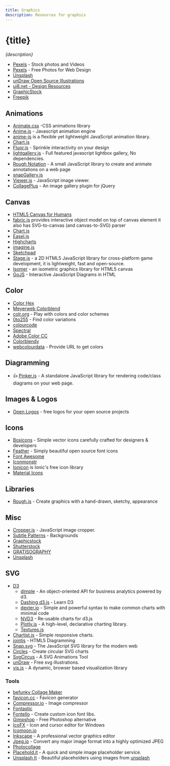 ```yaml
---
title: Graphics
description: Resources for graphics
---
```


# {title}

*{description}*


- [Pexels](https://www.pexels.com/) - Stock photos and Videos
- [Pexels](https://www.pexels.com/sv-se/) - Free Photos for Web Design
- [Unsplash](https://source.unsplash.com/)
- [unDraw Open Source Illustrations](https://undraw.co/)
- [ui8.net - Design Resources](https://ui8.net/)
- [GraphicStock](https://www.graphicstock.com/)
- [Freepik](http://www.freepik.com/)


## Animations

- [Animate.css](https://daneden.github.io/animate.css/) -CSS animations library
- [Anime.js](http://animejs.com/) - Javascript animation engine
- [anime-js](http://anime-js.com/) is a flexible yet lightweight JavaScript animation library.
- [Chart.js](http://www.chartjs.org/)
- [Fluor.js](https://fluorjs.github.io/) - Sprinkle interactivity on your design
- [lightgallery.js](https://sachinchoolur.github.io/lightgallery.js/) - Full featured javascript lightbox gallery, No dependencies.
- [Rough Notation](https://roughnotation.com/) - A small JavaScript library to create and animate annotations on a web page
- [snapGallery.js](http://neerajdelima.ga/snapGallery/)
- [Viewer.js](http://fengyuanchen.github.io/viewerjs/) - JavaScript image viewer.
- [CollagePlus](http://collageplus.edlea.com/) - An image gallery plugin for jQuery

## Canvas

- [HTML5 Canvas for Humans](https://github.com/raphamorim/origami.js)
- [fabric.js](http://fabricjs.com/) provides interactive object model on top of canvas element it also has SVG-to-canvas (and canvas-to-SVG) parser
- [Chart.js](http://www.chartjs.org/)
- [Easel.js](http://www.createjs.com/easeljs)
- [Highcharts](http://www.highcharts.com/)
- [imagine.js](http://vladakilov.github.io/imagine/)
- [Sketchpad](http://yiom.github.io/sketchpad/)
- [Stage.js](http://piqnt.com/stage.js/) - a 2D HTML5 JavaScript library for cross-platform game development, it is lightweight, fast and open-source.
- [Isomer](http://jdan.github.io/isomer/) - an isometric graphics library for HTML5 canvas
- [GoJS](http://gojs.net/latest/index.html) - Interactive JavaScript Diagrams in HTML

## Color

- [Color Hex](https://www.color-hex.com/)
- [Meyerweb Colorblend](http://meyerweb.com/eric/tools/color-blend/)
- [colr.org](http://www.colr.org/) - Play with colors and color schemes
- [0to255](http://www.0to255.com/) - Find color variations
- [colourcode](http://www.colourco.de/)
- [Spectral](http://jxnblk.com/Spectral/)
- [Adobe Color CC](https://color.adobe.com)
- [Colorblendy](http://colorblendy.com/)
- [webcolourdata](http://webcolourdata.com/) - Provide URL to get colors


## Diagramming

- :+1: [Pinker.js](http://withouthaste.com/pinker/index.html) - A standalone JavaScript library for rendering code/class diagrams on your web page.


## Images & Logos

- [Open Logos](http://openlogos.org/) - free logos for your open source projects

## Icons

- [Boxicons](https://boxicons.com/) - Simple vector icons carefully crafted for designers & developers
- [Feather](https://feathericons.com/) - Simply beautiful open source font icons
- [Font Awesome](https://fontawesome.com/icons?d=gallery&m=free)
- [Iconmonstr](https://iconmonstr.com/)
- [Ionicon](http://ionicons.com/) is Ionic's free icon library
- [Material Icons](https://fonts.google.com/icons?selected=Material+Icons)

## Libraries

- [Rough.js](https://roughjs.com/) - Create graphics with a hand-drawn, sketchy, appearance

## Misc

- [Cropper.js](https://fengyuanchen.github.io/cropperjs/) - JavaScript image cropper.
- [Subtle Patterns](http://subtlepatterns.com/) - Backgrounds
- [Graphicstock](https://www.graphicstock.com/)
- [Shutterstock](http://www.shutterstock.com/)
- [GRATISOGRAPHY](http://gratisography.com/)
- [Unsplash](https://unsplash.com/)


## SVG

- [D3](https://d3js.org/)
  - [dimple](http://dimplejs.org/) - An object-oriented API for business analytics powered by d3.
  - [Dashing d3.js](https://www.dashingd3js.com/) - Learn D3
  - [dexter.io](http://d3xter.io/) - Simple and powerful syntax to make common charts with minimal code
  - [NVD3](http://nvd3.org/) - Re-usable charts for d3.js
  - [Plotly.js](https://plot.ly/javascript/) - A high-level, declarative charting library.
  - [Textures.js](http://riccardoscalco.github.io/textures/)
- [Chartist.js](http://gionkunz.github.io/chartist-js/) - Simple responsive charts.
- [jointjs](http://jointjs.com/) - HTML5 Diagramming
- [Snap.svg](http://snapsvg.io/) - The JavaScript SVG library for the modern web
- [Circles](http://lugolabs.com/circles) - Create circular SVG charts
- [SvgCircus](http://svgcircus.com/) - A SVG Animations Tool
- [unDraw](https://undraw.co/illustrations) - Free svg illustrations.
- [vis.js](http://visjs.org/) - A dynamic, browser based visualization library

### Tools

- [befunky Collage Maker](https://www.befunky.com/features/collage-maker/)
- [favicon.cc](http://www.favicon.cc/) - Favicon generator
- [Compressor.io](https://compressor.io) - Image compressor
- [Fontastic](http://fontastic.me/)
- [Fontello](http://fontello.com/) - Create custom icon font libs.
- [Gimpshop](https://www.gimpshop.com/) - Free Photoshop alternative
- [IcoFX](http://icofx.ro/) - Icon and cursor editor for Windows
- [Icomoon.io](https://icomoon.io/)
- [Inkscape](https://inkscape.org) - A professional vector graphics editor
- [Jpeg.io](https://www.jpeg.io/) - Convert any major image format into a highly optimized JPEG
- [Photocollage](http://www.photocollage.com)
- [Placehold.it](http://placehold.it/) - A quick and simple image placeholder service.
- [Unsplash It](https://unsplash.it) - Beautiful placeholders using images from [unsplash](https://unsplash.com/)

